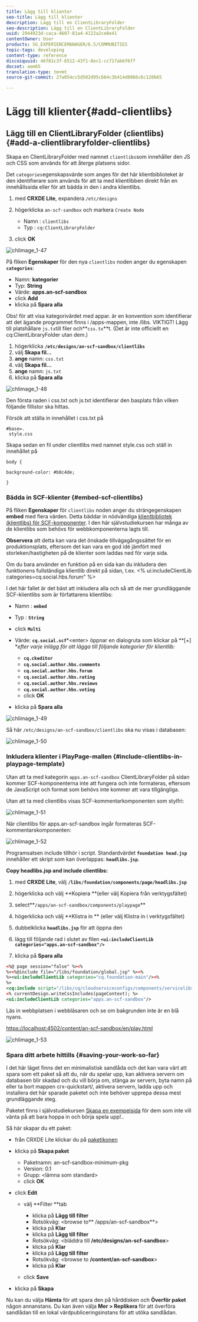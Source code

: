 ```yaml
---
title: Lägg till klienter
seo-title: Lägg till klienter
description: Lägg till en ClientLibraryFolder
seo-description: Lägg till en ClientLibraryFolder
uuid: 2944923d-caca-4607-81a4-4122a2ce8e41
contentOwner: User
products: SG_EXPERIENCEMANAGER/6.5/COMMUNITIES
topic-tags: developing
content-type: reference
discoiquuid: 46f81c3f-6512-43f1-8ec1-cc717ab6f6ff
docset: aem65
translation-type: tm+mt
source-git-commit: 27a054cc5d502d95c664c3b414d0066c6c120b65

---
```



# Lägg till klienter{#add-clientlibs}

## Lägg till en ClientLibraryFolder (clientlibs) {#add-a-clientlibraryfolder-clientlibs}

Skapa en ClientLibraryFolder med namnet `clientlibs`som innehåller den JS och CSS som används för att återge platsens sidor.

Det `categories`egenskapsvärde som anges för det här klientbiblioteket är den identifierare som används för att ta med klientlibben direkt från en innehållssida eller för att bädda in den i andra klientlibs.

1. med **CRXDE Lite**, expandera `/etc/designs`

1. högerklicka `an-scf-sandbox` och markera `Create Node`

   * Namn : `clientlibs`
   * Typ : `cq:ClientLibraryFolder`

1. click **OK**

![chlimage_1-47](assets/chlimage_1-47.png)

På fliken **Egenskaper** för den nya `clientlibs` noden anger du egenskapen **`categories`**:

* Namn: **kategorier**
* Typ: **String**
* Värde: **apps.an-scf-sandbox**
* click **Add**
* klicka på **Spara alla**

Obs! för att visa kategorivärdet med appar. är en konvention som identifierar att det ägande programmet finns i /apps-mappen, inte /libs.  VIKTIGT! Lägg till platshållare `js.tx`till filer och**`css.tx`**t. (Det är inte officiellt en cq:ClientLibraryFolder utan dem.)

1. högerklicka **`/etc/designs/an-scf-sandbox/clientlibs`**
1. välj **Skapa fil...**
1. **ange** namn: `css.txt`
1. välj **Skapa fil...**
1. **ange** namn: `js.txt`
1. klicka på **Spara alla**

![chlimage_1-48](assets/chlimage_1-48.png)

Den första raden i css.txt och js.txt identifierar den basplats från vilken följande fillistor ska hittas.

Försök att ställa in innehållet i css.txt på

```
#base=.
 style.css
```

Skapa sedan en fil under clientlibs med namnet style.css och ställ in innehållet på

`body {`

`background-color: #b0c4de;`

`}`

### Bädda in SCF-klienter {#embed-scf-clientlibs}

På fliken **Egenskaper** för `clientlibs` noden anger du strängegenskapen **embed** med flera värden. Detta bäddar in nödvändiga [klientbibliotek (klientlibs) för SCF-komponenter](/help/communities/client-customize.md#clientlibs-for-scf). I den här självstudiekursen har många av de klientlibs som behövs för webbkomponenterna lagts till.

**Observera** att detta kan vara det önskade tillvägagångssättet för en produktionsplats, eftersom det kan vara en god idé jämfört med storleken/hastigheten på de klienter som laddas ned för varje sida.

Om du bara använder en funktion på en sida kan du inkludera den funktionens fullständiga klientlib direkt på sidan, t.ex. &lt;% ui:includeClientLib categories=cq.social.hbs.forum&quot; %>

I det här fallet är det bäst att inkludera alla och så att de mer grundläggande SCF-klientlibs som är författarens klientlibs:

* Namn : **`embed`**
* Typ : **`String`**
* click **`Multi`**
* Värde: **`cq.social.scf`***&lt;enter> öppnar en dialogruta som klickar på **[+] **efter varje inlägg för att lägga till följande kategorier för klientlib:*

   * **`cq.ckeditor`**
   * **`cq.social.author.hbs.comments`**
   * **`cq.social.author.hbs.forum`**
   * **`cq.social.author.hbs.rating`**
   * **`cq.social.author.hbs.reviews`**
   * **`cq.social.author.hbs.voting`**
   * click **OK**

* klicka på **Spara alla**

![chlimage_1-49](assets/chlimage_1-49.png)

Så här `/etc/designs/an-scf-sandbox/clientlibs` ska nu visas i databasen:

![chlimage_1-50](assets/chlimage_1-50.png)

### Inkludera klienter i PlayPage-mallen {#include-clientlibs-in-playpage-template}

Utan att ta med kategorin `apps.an-scf-sandbox` ClientLibraryFolder på sidan kommer SCF-komponenterna inte att fungera och inte formateras, eftersom de JavaScript och format som behövs inte kommer att vara tillgängliga.

Utan att ta med clientlibs visas SCF-kommentarkomponenten som stylfri:

![chlimage_1-51](assets/chlimage_1-51.png)

När clientlibs för apps.an-scf-sandbox ingår formateras SCF-kommentarskomponenten:

![chlimage_1-52](assets/chlimage_1-52.png)

Programsatsen include tillhör <head><meta http-equiv="Content-Type" content="text/html; charset=UTF-8"> i <html> script. Standardvärdet **`foundation head.jsp`** innehåller ett skript som kan överlappas: **`headlibs.jsp`**.

**Copy headlibs.jsp and include clientlibs:**

1. med **CRXDE Lite**, välj **`/libs/foundation/components/page/headlibs.jsp`**

1. högerklicka och välj **Kopiera **(eller välj Kopiera från verktygsfältet)
1. select**`/apps/an-scf-sandbox/components/playpage`**
1. högerklicka och välj **Klistra in ** (eller välj Klistra in i verktygsfältet)
1. dubbelklicka **`headlibs.jsp`** för att öppna den
1. lägg till följande rad i slutet av filen
   **`<ui:includeClientLib categories="apps.an-scf-sandbox"/>`**

1. klicka på **Spara alla**

```xml
<%@ page session="false" %><%
%><%@include file="/libs/foundation/global.jsp" %><%
%><ui:includeClientLib categories="cq.foundation-main"/><%
%>
<cq:include script="/libs/cq/cloudserviceconfigs/components/servicelibs/servicelibs.jsp"/>
<% currentDesign.writeCssIncludes(pageContext); %>
<ui:includeClientLib categories="apps.an-scf-sandbox"/>
```

Läs in webbplatsen i webbläsaren och se om bakgrunden inte är en blå nyans.

[https://localhost:4502/content/an-scf-sandbox/en/play.html](https://localhost:4502/content/an-scf-sandbox/en/play.html)

![chlimage_1-53](assets/chlimage_1-53.png)

### Spara ditt arbete hittills {#saving-your-work-so-far}

I det här läget finns det en minimalistisk sandlåda och det kan vara värt att spara som ett paket så att du, när du spelar upp, kan aktivera servern om databasen blir skadad och du vill börja om, stänga av servern, byta namn på eller ta bort mappen crx-quickstart/, aktivera servern, ladda upp och installera det här sparade paketet och inte behöver upprepa dessa mest grundläggande steg.

Paketet finns i självstudiekursen [Skapa en exempelsida](/help/communities/create-sample-page.md) för dem som inte vill vänta på att bara hoppa in och börja spela upp!..

Så här skapar du ett paket:

* från CRXDE Lite klickar du på [paketikonen](https://localhost:4502/crx/packmgr/)
* klicka på **Skapa paket**

   * Paketnamn: an-scf-sandbox-minimum-pkg
   * Version: 0.1
   * Grupp: &lt;lämna som standard>
   * click **OK**

* click **Edit**

   * välj **Filter **tab

      * klicka på **Lägg till filter**
      * Rotsökväg: &lt;browse to** /apps/an-scf-sandbox**>
      * klicka på **Klar**
      * klicka på **Lägg till filter**
      * Rotsökväg: &lt;bläddra till **/etc/designs/an-scf-sandbox**>
      * klicka på **Klar**
      * klicka på **Lägg till filter**
      * Rotsökväg: &lt;browse to **/content/an-scf-sandbox**>
      * klicka på **Klar**
   * click **Save**


* klicka på **Skapa**

Nu kan du välja **Hämta** för att spara den på hårddisken och **Överför paket** någon annanstans. Du kan även välja **Mer > Replikera** för att överföra sandlådan till en lokal värdpubliceringsinstans för att utöka sandlådan.